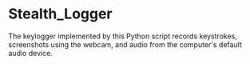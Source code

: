 # Stealth_Logger
The keylogger implemented by this Python script records keystrokes, screenshots using the webcam, and audio from the computer's default audio device.
